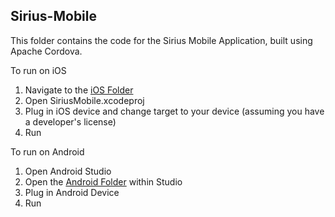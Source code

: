 ## Sirius-Mobile
This folder contains the code for the Sirius Mobile Application, built using Apache Cordova. 

To run on iOS

1. Navigate to the [iOS Folder](platforms/ios)
2. Open SiriusMobile.xcodeproj
3. Plug in iOS device and change target to your device (assuming you have a developer's license)
4. Run

To run on Android

1. Open Android Studio
2. Open the [Android Folder](platforms/android) within Studio
3. Plug in Android Device
4. Run
